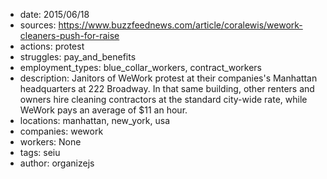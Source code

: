 - date: 2015/06/18
- sources: https://www.buzzfeednews.com/article/coralewis/wework-cleaners-push-for-raise
- actions: protest
- struggles: pay_and_benefits
- employment_types: blue_collar_workers, contract_workers
- description: Janitors of WeWork protest at their companies's Manhattan headquarters at 222 Broadway. In that same building, other renters and owners hire cleaning contractors at the standard city-wide rate, while WeWork pays an average of $11 an hour.
- locations: manhattan, new_york, usa
- companies: wework
- workers: None
- tags: seiu
- author: organizejs
